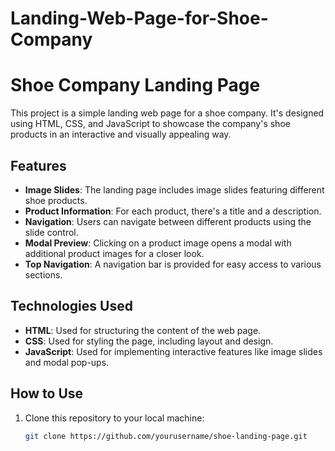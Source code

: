 # Landing-Web-Page-for-Shoe-Company

# Shoe Company Landing Page

This project is a simple landing web page for a shoe company. It's designed using HTML, CSS, and JavaScript to showcase the company's shoe products in an interactive and visually appealing way.

## Features

- **Image Slides**: The landing page includes image slides featuring different shoe products.
- **Product Information**: For each product, there's a title and a description.
- **Navigation**: Users can navigate between different products using the slide control.
- **Modal Preview**: Clicking on a product image opens a modal with additional product images for a closer look.
- **Top Navigation**: A navigation bar is provided for easy access to various sections.

## Technologies Used

- **HTML**: Used for structuring the content of the web page.
- **CSS**: Used for styling the page, including layout and design.
- **JavaScript**: Used for implementing interactive features like image slides and modal pop-ups.

## How to Use

1. Clone this repository to your local machine:

   ```bash
   git clone https://github.com/yourusername/shoe-landing-page.git

